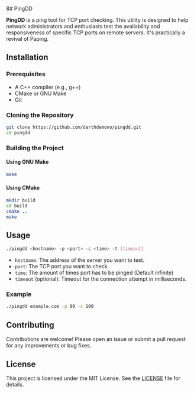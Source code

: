 8# PingDD

**PingDD** is a ping tool for TCP port checking. This utility is designed to help network administrators and enthusiasts test the availability and responsiveness of specific TCP ports on remote servers. It's practically a revival of Paping. 

## Installation

### Prerequisites

- A C++ compiler (e.g., g++)
- CMake or GNU Make
- Git

### Cloning the Repository

```bash
git clone https://github.com/darthdemono/pingdd.git
cd pingdd
```

### Building the Project

#### Using GNU Make

```bash
make
```

#### Using CMake

```bash
mkdir build
cd build
cmake ..
make
```

## Usage

```bash
./pingdd <hostname> -p <port> -c <time> -t [timeout]
```

- `hostname`: The address of the server you want to test.
- `port`: The TCP port you want to check.
- `time`: The amount of times port has to be pinged (Default infinite)
- `timeout` (optional): Timeout for the connection attempt in milliseconds.

### Example

```bash
./pingdd example.com -p 80 -c 100
```

## Contributing

Contributions are welcome! Please open an issue or submit a pull request for any improvements or bug fixes.

## License

This project is licensed under the MIT License. See the [LICENSE](LICENSE) file for details.
